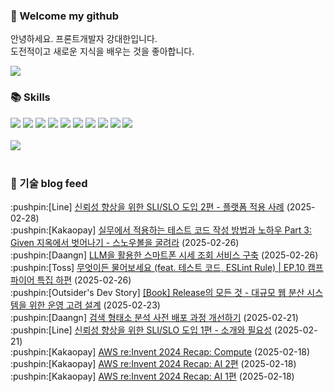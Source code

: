 ### 👋 Welcome my github

안녕하세요. 프론트개발자 강대한입니다.
<br>
도전적이고 새로운 지식을 배우는 것을 좋아합니다.

<!--
![header](https://capsule-render.vercel.app/api?type=Waving&color=auto&height=300&section=header&text=Welcome&fontAlignY=40&desc=KangDaeHan%20github%20&descSize=20&descAlignY=55&animation=fadeIn&fontSize=90)

**KangDaeHan/KangDaeHan** is a ✨ _special_ ✨ repository because its `README.md` (this file) appears on your GitHub profile.

Here are some ideas to get you started:

- 🔭 I’m currently working on ...
- 🌱 I’m currently learning ...
- 👯 I’m looking to collaborate on ...
- 🤔 I’m looking for help with ...
- 💬 Ask me about ...
- 📫 How to reach me: ...
- 😄 Pronouns: ...
- ⚡ Fun fact: ...
-->

<a href="https://twinfamily.github.io" target="_blank"><img src="https://img.shields.io/badge/Blog-121D33?style=flat-square&logo=blogger&logoColor=ffffff"/></a>

### :books: Skills
<a href="#" target="_blank"><img src="https://img.shields.io/badge/React-61DAFB?style=flat-square&logo=react&logoColor=ffffff"/></a>
<a href="#" target="_blank"><img src="https://img.shields.io/badge/Html5-E34F26?style=flat-square&logo=html5&logoColor=ffffff"/></a>
<a href="#" target="_blank"><img src="https://img.shields.io/badge/Javascript-F7DF1E?style=flat-square&logo=javascript&logoColor=ffffff"/></a>
<a href="#" target="_blank"><img src="https://img.shields.io/badge/Cssmodules-000000?style=flat-square&logo=cssmodules&logoColor=ffffff"/></a>
<a href="#" target="_blank"><img src="https://img.shields.io/badge/Node.js-339933?style=flat-square&logo=nodedotjs&logoColor=ffffff"/></a>
<a href="#" target="_blank"><img src="https://img.shields.io/badge/Typescript-3178C6?style=flat-square&logo=typescript&logoColor=ffffff"/></a>
<a href="#" target="_blank"><img src="https://img.shields.io/badge/Git-F05032?style=flat-square&logo=git&logoColor=ffffff"/></a>
<a href="#" target="_blank"><img src="https://img.shields.io/badge/Gitlab-FC6D26?style=flat-square&logo=gitlab&logoColor=ffffff"/></a>
<a href="#" target="_blank"><img src="https://img.shields.io/badge/Webpack-8DD6F9?style=flat-square&logo=webpack&logoColor=ffffff"/></a>
<a href="#" target="_blank"><img src="https://img.shields.io/badge/Vite-646CFF?style=flat-square&logo=vite&logoColor=ffffff"/></a>
<br><br>
<img src="https://github-readme-stats.vercel.app/api/top-langs/?username=KangDaeHan&layout=compact">
<br><br>
### :round_pushpin: 기술 blog feed
<!-- BLOG-POST-LIST:START --><div>:pushpin:[Line] <a target="_blank" href="https://techblog.lycorp.co.jp/ko/sli-and-slo-for-improving-reliability-2">신뢰성 향상을 위한 SLI/SLO 도입 2편 - 플랫폼 적용 사례</a> (2025-02-28)</div><div>:pushpin:[Kakaopay] <a target="_blank" href="https://tech.kakaopay.com/post/given-test-code-2/">실무에서 적용하는 테스트 코드 작성 방법과 노하우 Part 3: Given 지옥에서 벗어나기 - 스노우볼을 굴려라</a> (2025-02-26)</div><div>:pushpin:[Daangn] <a target="_blank" href="https://medium.com/daangn/llm%EC%9D%84-%ED%99%9C%EC%9A%A9%ED%95%9C-%EC%8A%A4%EB%A7%88%ED%8A%B8%ED%8F%B0-%EC%8B%9C%EC%84%B8%EC%A1%B0%ED%9A%8C-%EC%84%9C%EB%B9%84%EC%8A%A4-%EA%B5%AC%EC%B6%95-bd4650ec67f4?source=rss----4505f82a2dbd---4">LLM을 활용한 스마트폰 시세 조회 서비스 구축</a> (2025-02-26)</div><div>:pushpin:[Toss] <a target="_blank" href="https://toss.tech/article/firesidechat_frontend_10a">무엇이든 물어보세요 &lpar;feat. 테스트 코드, ESLint Rule&rpar; | EP.10 캠프파이어 특집 하편</a> (2025-02-26)</div><div>:pushpin:[Outsider's Dev Story] <a target="_blank" href="https://blog.outsider.ne.kr/1755">[Book] Release의 모든 것 - 대규모 웹 분산 시스템을 위한 운영 고려 설계</a> (2025-02-23)</div><div>:pushpin:[Daangn] <a target="_blank" href="https://medium.com/daangn/%EA%B2%80%EC%83%89-%ED%98%95%ED%83%9C%EC%86%8C-%EB%B6%84%EC%84%9D-%EC%82%AC%EC%A0%84-%EB%B0%B0%ED%8F%AC-%EA%B3%BC%EC%A0%95-%EA%B0%9C%EC%84%A0%ED%95%98%EA%B8%B0-56b276de4f94?source=rss----4505f82a2dbd---4">검색 형태소 분석 사전 배포 과정 개선하기</a> (2025-02-21)</div><div>:pushpin:[Line] <a target="_blank" href="https://techblog.lycorp.co.jp/ko/sli-and-slo-for-improving-reliability-1">신뢰성 향상을 위한 SLI/SLO 도입 1편 - 소개와 필요성</a> (2025-02-21)</div><div>:pushpin:[Kakaopay] <a target="_blank" href="https://tech.kakaopay.com/post/aws-compute/">AWS re:Invent 2024 Recap: Compute</a> (2025-02-18)</div><div>:pushpin:[Kakaopay] <a target="_blank" href="https://tech.kakaopay.com/post/aws-reinvent-2024-ai-part-2/">AWS re:Invent 2024 Recap: AI 2편</a> (2025-02-18)</div><div>:pushpin:[Kakaopay] <a target="_blank" href="https://tech.kakaopay.com/post/aws-reinvent-2024-ai-part-1/">AWS re:Invent 2024 Recap: AI 1편</a> (2025-02-18)</div><!-- BLOG-POST-LIST:END -->

<!-- ![Anurag's GitHub stats](https://github-readme-stats.vercel.app/api?username=KangDaeHan&show_icons=true&theme=radical) -->
